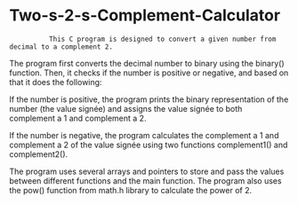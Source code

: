 # Two-s-2-s-Complement-Calculator
              This C program is designed to convert a given number from decimal to a complement 2.

The program first converts the decimal number to binary using the binary() function. Then, it checks if the number is positive or negative, and based on that it does the following:

If the number is positive, the program prints the binary representation of the number (the value signée) and assigns the value signée to both complement a 1 and complement a 2.

If the number is negative, the program calculates the complement a 1 and complement a 2 of the value signée using two functions complement1() and complement2().

The program uses several arrays and pointers to store and pass the values between different functions and the main function. The program also uses the pow() function from math.h library to calculate the power of 2.
